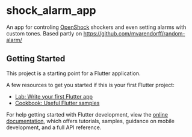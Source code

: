 # shock_alarm_app
An app for controling [OpenShock](https://openshock.org/) shockers and even setting alarms with custom tones.
Based partly on https://github.com/mvarendorff/random-alarm/

## Getting Started

This project is a starting point for a Flutter application.

A few resources to get you started if this is your first Flutter project:

- [Lab: Write your first Flutter app](https://docs.flutter.dev/get-started/codelab)
- [Cookbook: Useful Flutter samples](https://docs.flutter.dev/cookbook)

For help getting started with Flutter development, view the
[online documentation](https://docs.flutter.dev/), which offers tutorials,
samples, guidance on mobile development, and a full API reference.
